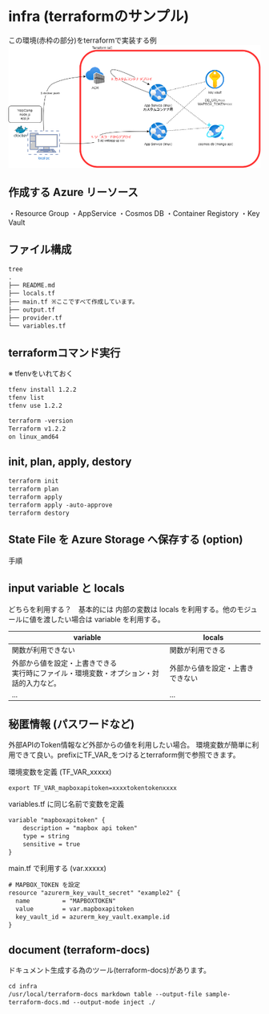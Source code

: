 # infra (terraformのサンプル)

この環境(赤枠の部分)をterraformで実装する例
![image](../deployToAppService.png)

## 作成する Azure リーソース
・Resource Group
・AppService
・Cosmos DB
・Container Registory
・Key Vault

## ファイル構成
```
tree
.
├── README.md
├── locals.tf
├── main.tf ※ここですべて作成しています。
├── output.tf
├── provider.tf
└── variables.tf
```

## terraformコマンド実行
※ tfenvをいれておく
```
tfenv install 1.2.2
tfenv list
tfenv use 1.2.2
```

```
terraform -version
Terraform v1.2.2
on linux_amd64
```

## init, plan, apply, destory

```
terraform init
terraform plan
terraform apply
terraform apply -auto-approve
terraform destory
```
## State File を Azure Storage へ保存する (option)
手順

## input variable と locals

どちらを利用する？　基本的には 内部の変数は locals を利用する。他のモジュールに値を渡したい場合は variable を利用する。

| variable | locals |
| --- | --- |
| 関数が利用できない | 関数が利用できる |
| 外部から値を設定・上書きできる<br>実行時にファイル・環境変数・オプション・対話的入力など。 | 外部から値を設定・上書きできない |
| ... | ... |

## 秘匿情報 (パスワードなど)
外部APIのToken情報など外部からの値を利用したい場合。
環境変数が簡単に利用できて良い。prefixにTF_VAR_をつけるとterraform側で参照できます。

環境変数を定義 (TF_VAR_xxxxx) 
```
export TF_VAR_mapboxapitoken=xxxxtokentokenxxxx
```

variables.tf に同じ名前で変数を定義
```
variable "mapboxapitoken" {
    description = "mapbox api token"
    type = string
    sensitive = true
}
```

main.tf で利用する (var.xxxxx)
```
# MAPBOX_TOKEN を設定
resource "azurerm_key_vault_secret" "example2" {
  name         = "MAPBOXTOKEN"
  value        = var.mapboxapitoken
  key_vault_id = azurerm_key_vault.example.id
}
```

## document (terraform-docs)

ドキュメント生成する為のツール(terraform-docs)があります。

```
cd infra
/usr/local/terraform-docs markdown table --output-file sample-terraform-docs.md --output-mode inject ./
```
